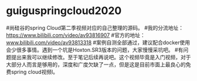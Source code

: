 # guiguspringcloud2020
#尚硅谷的spring Cloud第二季视频对应的自己整理的源码。
#我的分流地址：https://www.bilibili.com/video/av93816907
#官方的地址：www.bilibili.com/video/av93813318
#案例自测全部通过，建议配合docker使用会少很多事情。遇到一个坑是Hoxton.SR3版本的问题，大家慢慢采坑吧。
#有问题提出来我可以继续修改。至于笔记后续再说吧。这个视频毕竟是入门视频，对于大部分人而言是够用的，深度和广度欠缺了一点，但是这是目前市面上最良心的免费spring cloud视频l。
